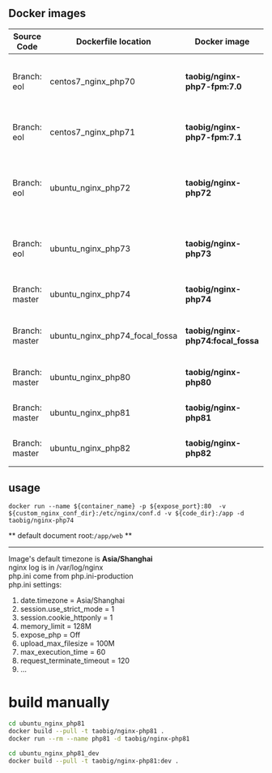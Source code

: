 # 

## Docker images  
| Source Code    | Dockerfile location            | Docker image                       | Desc                                                               |
|----------------|--------------------------------|------------------------------------|--------------------------------------------------------------------|
| Branch: eol    | centos7_nginx_php70            | **taobig/nginx-php7-fpm:7.0**      | `CentOS 7.4.1708 + nginx 1.14.2 + PHP 7.0.33-FPM` + composer       |
| Branch: eol | centos7_nginx_php71            | **taobig/nginx-php7-fpm:7.1**      | `CentOS 7.5.1804 + nginx 1.16 + PHP 7.1-FPM` + composer            |
| Branch: eol | ubuntu_nginx_php72             | **taobig/nginx-php72**             | `Ubuntu:18.04 + nginx 1.16 + PHP 7.2-FPM` composer + crontab + vim |
| Branch: eol | ubuntu_nginx_php73             | **taobig/nginx-php73**             | `Ubuntu:18.04 + nginx 1.16 + PHP 7.3-FPM` composer + vim           |
| Branch: master | ubuntu_nginx_php74             | **taobig/nginx-php74**             | `Ubuntu:18.04 + nginx 1.16 + PHP 7.4-FPM`                          |
| Branch: master | ubuntu_nginx_php74_focal_fossa | **taobig/nginx-php74:focal_fossa** | `Ubuntu:20.04 + nginx 1.18 + PHP 7.4-FPM` iputils + vim            |
| Branch: master | ubuntu_nginx_php80             | **taobig/nginx-php80**             | `Ubuntu:20.04 + nginx 1.20 + PHP 8.0-FPM`                          |
| Branch: master | ubuntu_nginx_php81             | **taobig/nginx-php81**             | `Ubuntu:20.04 + nginx 1.22 + PHP 8.1-FPM`                          |
| Branch: master | ubuntu_nginx_php82             | **taobig/nginx-php82**             | `Ubuntu:20.04 + nginx 1.24 + PHP 8.2-FPM`                          |

## usage
```shell
docker run --name ${container_name} -p ${expose_port}:80  -v ${custom_nginx_conf_dir}:/etc/nginx/conf.d -v ${code_dir}:/app -d taobig/nginx-php74
``` 
** default document root:`/app/web` **

---
Image's default timezone is **Asia/Shanghai**    
nginx log is in /var/log/nginx  
php.ini come from  php.ini-production  
php.ini settings:
1. date.timezone = Asia/Shanghai
2. session.use_strict_mode = 1
3. session.cookie_httponly = 1
4. memory_limit = 128M
5. expose_php = Off
6. upload_max_filesize = 100M
7. max_execution_time = 60
8. request_terminate_timeout = 120
9. ...


# build manually
```bash
cd ubuntu_nginx_php81
docker build --pull -t taobig/nginx-php81 .
docker run --rm --name php81 -d taobig/nginx-php81

cd ubuntu_nginx_php81_dev
docker build --pull -t taobig/nginx-php81:dev .
```